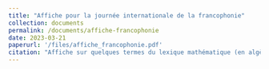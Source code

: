 ```yaml
---
title: "Affiche pour la journée internationale de la francophonie"
collection: documents
permalink: /documents/affiche-francophonie
date: 2023-03-21
paperurl: '/files/affiche_francophonie.pdf'
citation: "Affiche sur quelques termes du lexique mathématique (en algèbre et en géométrie) présenté au Salon d'honneur de l'École polytechnique et à ENSTA Paris à l'occasion de la journée internationale de la francophonie, le 21 mars 2023. Réalisée en collaboration avec le Centre Poly-Media de l'X."
---
```

    
